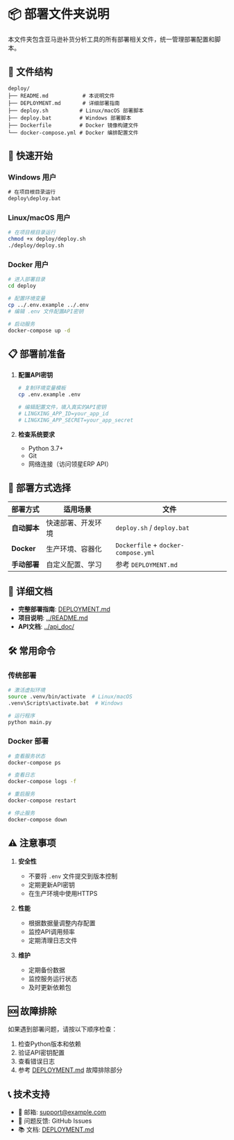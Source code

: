 # 📦 部署文件夹说明

本文件夹包含亚马逊补货分析工具的所有部署相关文件，统一管理部署配置和脚本。

## 📁 文件结构

```
deploy/
├── README.md           # 本说明文件
├── DEPLOYMENT.md       # 详细部署指南
├── deploy.sh          # Linux/macOS 部署脚本
├── deploy.bat         # Windows 部署脚本
├── Dockerfile         # Docker 镜像构建文件
└── docker-compose.yml # Docker 编排配置文件
```

## 🚀 快速开始

### Windows 用户
```cmd
# 在项目根目录运行
deploy\deploy.bat
```

### Linux/macOS 用户
```bash
# 在项目根目录运行
chmod +x deploy/deploy.sh
./deploy/deploy.sh
```

### Docker 用户
```bash
# 进入部署目录
cd deploy

# 配置环境变量
cp ../.env.example ../.env
# 编辑 .env 文件配置API密钥

# 启动服务
docker-compose up -d
```

## 📋 部署前准备

1. **配置API密钥**
   ```bash
   # 复制环境变量模板
   cp .env.example .env
   
   # 编辑配置文件，填入真实的API密钥
   # LINGXING_APP_ID=your_app_id
   # LINGXING_APP_SECRET=your_app_secret
   ```

2. **检查系统要求**
   - Python 3.7+
   - Git
   - 网络连接（访问领星ERP API）

## 🔧 部署方式选择

| 部署方式 | 适用场景 | 文件 |
|---------|---------|------|
| **自动脚本** | 快速部署、开发环境 | `deploy.sh` / `deploy.bat` |
| **Docker** | 生产环境、容器化 | `Dockerfile` + `docker-compose.yml` |
| **手动部署** | 自定义配置、学习 | 参考 `DEPLOYMENT.md` |

## 📖 详细文档

- **完整部署指南**: [DEPLOYMENT.md](./DEPLOYMENT.md)
- **项目说明**: [../README.md](../README.md)
- **API文档**: [../api_doc/](../api_doc/)

## 🛠️ 常用命令

### 传统部署
```bash
# 激活虚拟环境
source .venv/bin/activate  # Linux/macOS
.venv\Scripts\activate.bat  # Windows

# 运行程序
python main.py
```

### Docker 部署
```bash
# 查看服务状态
docker-compose ps

# 查看日志
docker-compose logs -f

# 重启服务
docker-compose restart

# 停止服务
docker-compose down
```

## ⚠️ 注意事项

1. **安全性**
   - 不要将 `.env` 文件提交到版本控制
   - 定期更新API密钥
   - 在生产环境中使用HTTPS

2. **性能**
   - 根据数据量调整内存配置
   - 监控API调用频率
   - 定期清理日志文件

3. **维护**
   - 定期备份数据
   - 监控服务运行状态
   - 及时更新依赖包

## 🆘 故障排除

如果遇到部署问题，请按以下顺序检查：

1. 检查Python版本和依赖
2. 验证API密钥配置
3. 查看错误日志
4. 参考 [DEPLOYMENT.md](./DEPLOYMENT.md) 故障排除部分

## 📞 技术支持

- 📧 邮箱: support@example.com
- 🐛 问题反馈: GitHub Issues
- 📚 文档: [DEPLOYMENT.md](./DEPLOYMENT.md)